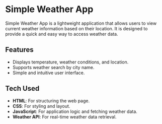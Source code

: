 # Simple Weather App

Simple Weather App is a lightweight application that allows users to view current weather information based on their location. It is designed to provide a quick and easy way to access weather data.

## Features
- Displays temperature, weather conditions, and location.
- Supports weather search by city name.
- Simple and intuitive user interface.

## Tech Used
- **HTML**: For structuring the web page.
- **CSS**: For styling and layout.
- **JavaScript**: For application logic and fetching weather data.
- **Weather API**: For real-time weather data retrieval.